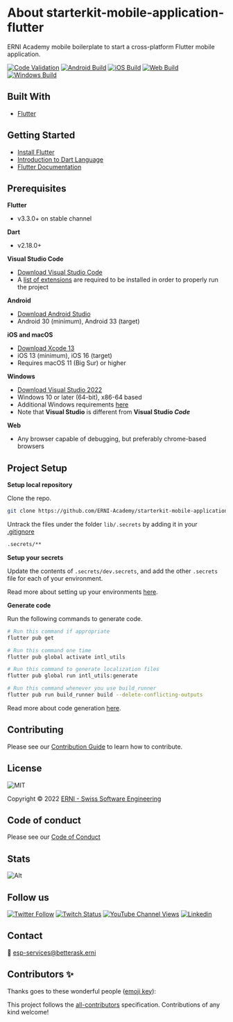 # About starterkit-mobile-application-flutter

ERNI Academy mobile boilerplate to start a cross-platform Flutter mobile application.

<!-- ALL-CONTRIBUTORS-BADGE:START - Do not remove or modify this section -->
<!-- ALL-CONTRIBUTORS-BADGE:END -->

[![Code Validation](https://github.com/ERNI-Academy/starterkit-mobile-application-flutter/actions/workflows/ci-code-validation.yml/badge.svg)](https://github.com/ERNI-Academy/starterkit-mobile-application-flutter/actions/workflows/ci-code-validation.yml) [![Android Build](https://github.com/ERNI-Academy/starterkit-mobile-application-flutter/actions/workflows/ci-android.yml/badge.svg)](https://github.com/ERNI-Academy/starterkit-mobile-application-flutter/actions/workflows/ci-android.yml) [![iOS Build](https://github.com/ERNI-Academy/starterkit-mobile-application-flutter/actions/workflows/ci-ios.yml/badge.svg)](https://github.com/ERNI-Academy/starterkit-mobile-application-flutter/actions/workflows/ci-ios.yml) [![Web Build](https://github.com/ERNI-Academy/starterkit-mobile-application-flutter/actions/workflows/ci-web.yml/badge.svg)](https://github.com/ERNI-Academy/starterkit-mobile-application-flutter/actions/workflows/ci-web.yml) [![Windows Build](https://github.com/ERNI-Academy/starterkit-mobile-application-flutter/actions/workflows/ci-windows.yml/badge.svg)](https://github.com/ERNI-Academy/starterkit-mobile-application-flutter/actions/workflows/ci-windows.yml)

## Built With

- [Flutter](https://flutter.dev)

## Getting Started

- [Install Flutter](https://docs.flutter.dev/get-started/install)
- [Introduction to Dart Language](https://dart.dev/guides/language/language-tour)
- [Flutter Documentation](https://docs.flutter.dev/)

## Prerequisites

**Flutter**
- v3.3.0+ on stable channel

**Dart**
- v2.18.0+

**Visual Studio Code**
- [Download Visual Studio Code](https://code.visualstudio.com/download)
- A [list of extensions](erni_mobile/.vscode/extensions.json) are required to be installed in order to properly run the project

**Android**
- [Download Android Studio](https://developer.android.com/studio)
- Android 30 (minimum), Android 33 (target)

**iOS and macOS**
- [Download Xcode 13](https://developer.apple.com/download/all/)
- iOS 13 (minimum), iOS 16 (target)
- Requires macOS 11 (Big Sur) or higher

**Windows**
- [Download Visual Studio 2022](https://visualstudio.microsoft.com/vs/)
- Windows 10 or later (64-bit), x86-64 based
- Additional Windows requirements [here](https://docs.flutter.dev/development/platform-integration/desktop#additional-windows-requirements)
- Note that **Visual Studio** is different from **Visual Studio *Code***
  
**Web**
- Any browser capable of debugging, but preferably chrome-based browsers

## Project Setup

**Setup local repository**

Clone the repo.

```sh
git clone https://github.com/ERNI-Academy/starterkit-mobile-application-flutter.git
```

Untrack the files under the folder `lib/.secrets` by adding it in your [.gitignore](erni_mobile/.gitignore)

```sh
.secrets/**
```

**Setup your secrets**

Update the contents of `.secrets/dev.secrets`, and add the other `.secrets` file for each of your environment.

Read more about setting up your environments [here](docs/environments.md).


**Generate code**

Run the following commands to generate code.

```sh
# Run this command if appropriate
flutter pub get

# Run this command one time
flutter pub global activate intl_utils

# Run this command to generate localization files
flutter pub global run intl_utils:generate

# Run this command whenever you use build_runner
flutter pub run build_runner build --delete-conflicting-outputs
```

Read more about code generation [here](docs/code_generation.md).

## Contributing

Please see our [Contribution Guide](CONTRIBUTING.md) to learn how to contribute.

## License

![MIT](https://img.shields.io/badge/License-MIT-blue.svg)

Copyright © 2022 [ERNI - Swiss Software Engineering](https://www.betterask.erni)

## Code of conduct

Please see our [Code of Conduct](CODE_OF_CONDUCT.md)

## Stats

![Alt](https://repobeats.axiom.co/api/embed/0efcc903e049a8ee8086139e5a6b22e2504c1fa1.svg "Repobeats analytics image")

## Follow us

[![Twitter Follow](https://img.shields.io/twitter/follow/ERNI?style=social)](https://www.twitter.com/ERNI)
[![Twitch Status](https://img.shields.io/twitch/status/erni_academy?label=Twitch%20Erni%20Academy&style=social)](https://www.twitch.tv/erni_academy)
[![YouTube Channel Views](https://img.shields.io/youtube/channel/views/UCkdDcxjml85-Ydn7Dc577WQ?label=Youtube%20Erni%20Academy&style=social)](https://www.youtube.com/channel/UCkdDcxjml85-Ydn7Dc577WQ)
[![Linkedin](https://img.shields.io/badge/linkedin-31k-green?style=social&logo=Linkedin)](https://www.linkedin.com/company/erni)

## Contact

📧 [esp-services@betterask.erni](mailto:esp-services@betterask.erni)

## Contributors ✨

Thanks goes to these wonderful people ([emoji key](https://allcontributors.org/docs/en/emoji-key)):

<!-- ALL-CONTRIBUTORS-LIST:START - Do not remove or modify this section -->
<!-- ALL-CONTRIBUTORS-LIST:END -->
This project follows the [all-contributors](https://github.com/all-contributors/all-contributors) specification. Contributions of any kind welcome!
